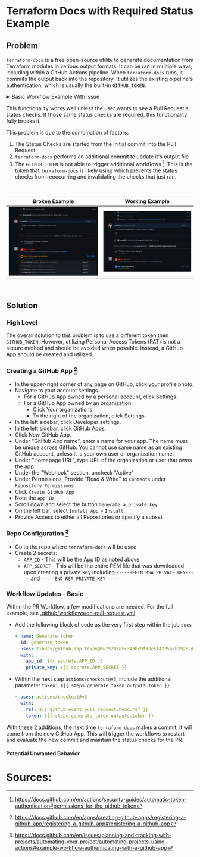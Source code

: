 # Terraform Docs with Required Status Example

## Problem

`terraform-docs` is a free open-source utility to generate documentation from Terraform modules in various output formats. It can be ran in multiple ways, including within a GitHub Actions pipeline. When `terraform-docs` runs, it commits the output back into the repository. It utilizes the existing pipeline's authentication, which is usually the built-in `GITHUB_TOKEN`.

<details>

<summary>Basic Workflow Example With Issue</summary>

```yaml
   name: on pull request

on: [pull_request]

permissions:
  contents: write
  pull-requests: write

concurrency:
  group: ${{ github.workflow }}-${{ github.ref }}
  cancel-in-progress: true

jobs:
  plan:
    runs-on: ubuntu-latest
    name: run terraform plan
    env:
      GITHUB_TOKEN: ${{ github.token }}
    steps:
      - name: Checkout
        uses: actions/checkout@v3

      - name: terraform plan
        uses: dflook/terraform-plan@a8d7e66e63aff79825a46e3374c4fd66ff9ce543
        id: terraform-plan
        with:
          path: .
          var_file: |
            test/tfvars/ci.auto.tfvars

  docs:
    needs: plan
    runs-on: ubuntu-latest
    name: create readme
    steps:
      - uses: actions/checkout@v3
        with:
          ref: ${{ github.event.pull_request.head.ref }}

      - name: "terraform docs creation"
        id: "terraform-docs"
        uses: terraform-docs/gh-actions@cfde42f79b15256c71f4b79ae1d6acea0f689952
        with:
          working-dir: .
          config-file: ./test/terraform-docs/.terraform-docs.yml
          output-file: terraform-docs.md
          output-method: replace
          git-push: "true"
        continue-on-error: false
```

</details>

This functionality works well unless the user wants to see a Pull Request's status checks. If those same status checks are required, this functionality fully breaks it.

This problem is due to the combination of factors:

1. The Status Checks are started from the initial commit into the Pull Request
2. `terraform-docs` performs an additional commit to update it's output file
3. The `GITHUB_TOKEN` is not able to trigger additional workflows [^1]. This is the token that `terraform-docs` is likely using which prevents the status checks from reoccurring and invalidating the checks that just ran.

&nbsp;

| Broken Example                                          | Working Example                                          |
| ------------------------------------------------------- | -------------------------------------------------------- |
| ![Broken Example](./resources/images/BrokenExample.png) | ![Broken Example](./resources/images/WorkingExample.png) |

&nbsp;

## Solution

### High Level

The overall solution to this problem is to use a different token then `GITHUB_TOKEN`. However, utilizing Personal Access Tokens (PAT) is not a secure method and should be avoided when possible. Instead, a GitHub App should be created and utilized.

### Creating a GitHub App [^2]

- In the upper-right corner of any page on GitHub, click your profile photo.
- Navigate to your account settings.
  - For a GitHub App owned by a personal account, click Settings.
  - For a GitHub App owned by an organization:
    - Click Your organizations.
    - To the right of the organization, click Settings.
- In the left sidebar, click Developer settings.
- In the left sidebar, click GitHub Apps.
- Click New GitHub App.
- Under "GitHub App name", enter a name for your app. The name must be unique across GitHub. You cannot use same name as an existing GitHub account, unless it is your own user or organization name.
- Under "Homepage URL", type URL of the organization or user that owns the app.
- Under the "Webhook" section, uncheck "Active"
- Under Permissions, Provide "Read & Write" to `Contents` under `Repository Permissions`
- Click `Create GitHub App`
- Note the `App ID`
- Scroll down and select the button `Generate a private key`
- On the left bar, select `Install App` > `Install`
- Provide Access to either all Repositories or specify a subset

### Repo Configuration [^3]

- Go to the repo where `terraform-docs` will be used
- Create 2 secrets:
  - `APP_ID` - This will be the App ID as noted above
  - `APP_SECRET` - This will be the entire PEM file that was downloaded upon creating a private key including `-----BEGIN RSA PRIVATE KEY-----` and `-----END RSA PRIVATE KEY-----`

### Workflow Updates - Basic

Within the PR Workflow, a few modifications are needed. For the full example, see [.github/workflows/on-pull-request.yml](.github/workflows/on-pull-request.yml).

- Add the following block of code as the very first step within the job `docs`

  ```yml
  - name: Generate token
    id: generate_token
    uses: tibdex/github-app-token@b62528385c34dbc9f38e5f4225ac829252d1ea92
    with:
      app_id: ${{ secrets.APP_ID }}
      private_key: ${{ secrets.APP_SECRET }}
  ```

- Within the next step `actions/checkout@v3`, include the additional parameter `token: ${{ steps.generate_token.outputs.token }}`
  ```yml
  - uses: actions/checkout@v3
    with:
      ref: ${{ github.event.pull_request.head.ref }}
      token: ${{ steps.generate_token.outputs.token }}
  ```

With these 2 additions, the next time `terraform-docs` makes a commit, it will come from the new GitHub App. This will trigger the workflows to restart and evaluate the new commit and maintain the status checks for the PR.

#### Potential Unwanted Behavior

# Sources:

[^1]: https://docs.github.com/en/actions/security-guides/automatic-token-authentication#permissions-for-the-github_token
[^2]: https://docs.github.com/en/apps/creating-github-apps/registering-a-github-app/registering-a-github-app#registering-a-github-app
[^3]: https://docs.github.com/en/issues/planning-and-tracking-with-projects/automating-your-project/automating-projects-using-actions#example-workflow-authenticating-with-a-github-app
